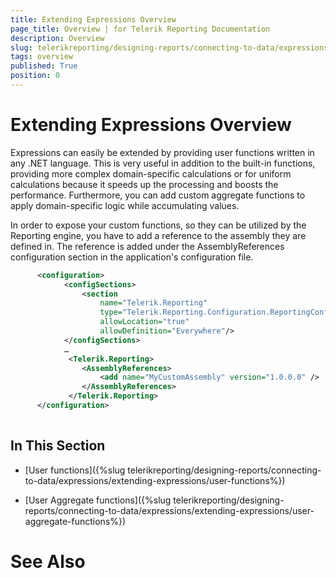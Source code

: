 ```yaml
---
title: Extending Expressions Overview
page_title: Overview | for Telerik Reporting Documentation
description: Overview
slug: telerikreporting/designing-reports/connecting-to-data/expressions/extending-expressions/overview
tags: overview
published: True
position: 0
---
```


# Extending Expressions Overview



Expressions can easily be extended by providing user functions written in any .NET language.
      This is very useful in addition to the built-in functions, providing more complex domain-specific calculations 
      or for uniform calculations because it speeds up the processing and boosts the performance.
      Furthermore, you can add custom aggregate functions to apply domain-specific logic while accumulating values.

In order to expose your custom functions, so they can be utilized by the Reporting engine,
      you have to add a reference to the assembly they are defined in. 
      The reference is added under the AssemblyReferences configuration section in the application's configuration file.
      

	
````XML
      <configuration>
			<configSections>
				<section
				    name="Telerik.Reporting"
				    type="Telerik.Reporting.Configuration.ReportingConfigurationSection, Telerik.Reporting"
				    allowLocation="true"
				    allowDefinition="Everywhere"/>
		    </configSections>
		    …
		     <Telerik.Reporting>
				<AssemblyReferences>
					<add name="MyCustomAssembly" version="1.0.0.0" />
				</AssemblyReferences>
			 </Telerik.Reporting>
      </configuration>
      
````



## In This Section

* [User functions]({%slug telerikreporting/designing-reports/connecting-to-data/expressions/extending-expressions/user-functions%})

* [User Aggregate functions]({%slug telerikreporting/designing-reports/connecting-to-data/expressions/extending-expressions/user-aggregate-functions%})

# See Also

